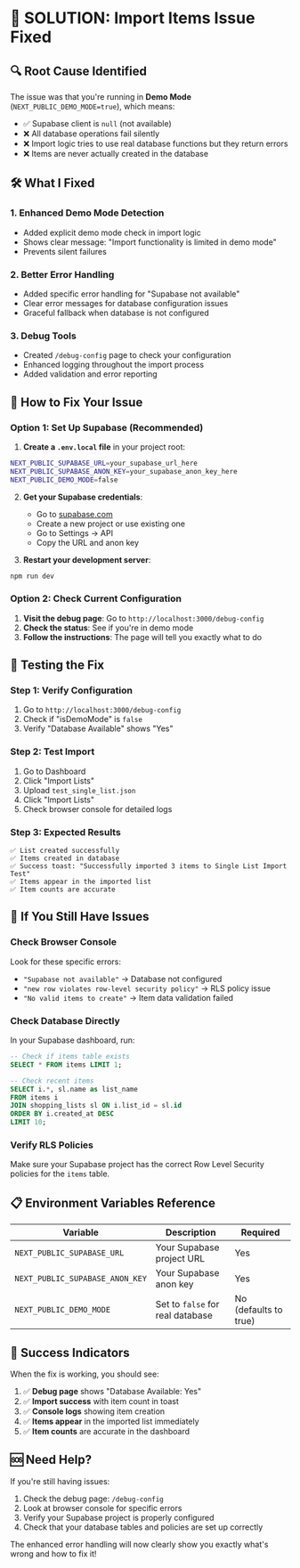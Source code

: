 # 🎯 SOLUTION: Import Items Issue Fixed

## 🔍 **Root Cause Identified**

The issue was that you're running in **Demo Mode** (`NEXT_PUBLIC_DEMO_MODE=true`), which means:
- ✅ Supabase client is `null` (not available)
- ❌ All database operations fail silently
- ❌ Import logic tries to use real database functions but they return errors
- ❌ Items are never actually created in the database

## 🛠️ **What I Fixed**

### 1. **Enhanced Demo Mode Detection**
- Added explicit demo mode check in import logic
- Shows clear message: "Import functionality is limited in demo mode"
- Prevents silent failures

### 2. **Better Error Handling**
- Added specific error handling for "Supabase not available"
- Clear error messages for database configuration issues
- Graceful fallback when database is not configured

### 3. **Debug Tools**
- Created `/debug-config` page to check your configuration
- Enhanced logging throughout the import process
- Added validation and error reporting

## 🚀 **How to Fix Your Issue**

### **Option 1: Set Up Supabase (Recommended)**

1. **Create a `.env.local` file** in your project root:
```bash
NEXT_PUBLIC_SUPABASE_URL=your_supabase_url_here
NEXT_PUBLIC_SUPABASE_ANON_KEY=your_supabase_anon_key_here
NEXT_PUBLIC_DEMO_MODE=false
```

2. **Get your Supabase credentials**:
   - Go to [supabase.com](https://supabase.com)
   - Create a new project or use existing one
   - Go to Settings → API
   - Copy the URL and anon key

3. **Restart your development server**:
```bash
npm run dev
```

### **Option 2: Check Current Configuration**

1. **Visit the debug page**: Go to `http://localhost:3000/debug-config`
2. **Check the status**: See if you're in demo mode
3. **Follow the instructions**: The page will tell you exactly what to do

## 🧪 **Testing the Fix**

### **Step 1: Verify Configuration**
1. Go to `http://localhost:3000/debug-config`
2. Check if "isDemoMode" is `false`
3. Verify "Database Available" shows "Yes"

### **Step 2: Test Import**
1. Go to Dashboard
2. Click "Import Lists"
3. Upload `test_single_list.json`
4. Click "Import Lists"
5. Check browser console for detailed logs

### **Step 3: Expected Results**
```
✅ List created successfully
✅ Items created in database
✅ Success toast: "Successfully imported 3 items to Single List Import Test"
✅ Items appear in the imported list
✅ Item counts are accurate
```

## 🔧 **If You Still Have Issues**

### **Check Browser Console**
Look for these specific errors:
- `"Supabase not available"` → Database not configured
- `"new row violates row-level security policy"` → RLS policy issue
- `"No valid items to create"` → Item data validation failed

### **Check Database Directly**
In your Supabase dashboard, run:
```sql
-- Check if items table exists
SELECT * FROM items LIMIT 1;

-- Check recent items
SELECT i.*, sl.name as list_name 
FROM items i 
JOIN shopping_lists sl ON i.list_id = sl.id 
ORDER BY i.created_at DESC 
LIMIT 10;
```

### **Verify RLS Policies**
Make sure your Supabase project has the correct Row Level Security policies for the `items` table.

## 📋 **Environment Variables Reference**

| Variable | Description | Required |
|----------|-------------|----------|
| `NEXT_PUBLIC_SUPABASE_URL` | Your Supabase project URL | Yes |
| `NEXT_PUBLIC_SUPABASE_ANON_KEY` | Your Supabase anon key | Yes |
| `NEXT_PUBLIC_DEMO_MODE` | Set to `false` for real database | No (defaults to true) |

## 🎉 **Success Indicators**

When the fix is working, you should see:
1. ✅ **Debug page** shows "Database Available: Yes"
2. ✅ **Import success** with item count in toast
3. ✅ **Console logs** showing item creation
4. ✅ **Items appear** in the imported list immediately
5. ✅ **Item counts** are accurate in the dashboard

## 🆘 **Need Help?**

If you're still having issues:
1. Check the debug page: `/debug-config`
2. Look at browser console for specific errors
3. Verify your Supabase project is properly configured
4. Check that your database tables and policies are set up correctly

The enhanced error handling will now clearly show you exactly what's wrong and how to fix it!